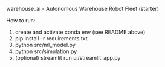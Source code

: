 warehouse_ai - Autonomous Warehouse Robot Fleet (starter)

How to run:

1. create and activate conda env (see README above)
2. pip install -r requirements.txt
3. python src/ml_model.py
4. python src/simulation.py
5. (optional) streamlit run ui/streamlit_app.py
